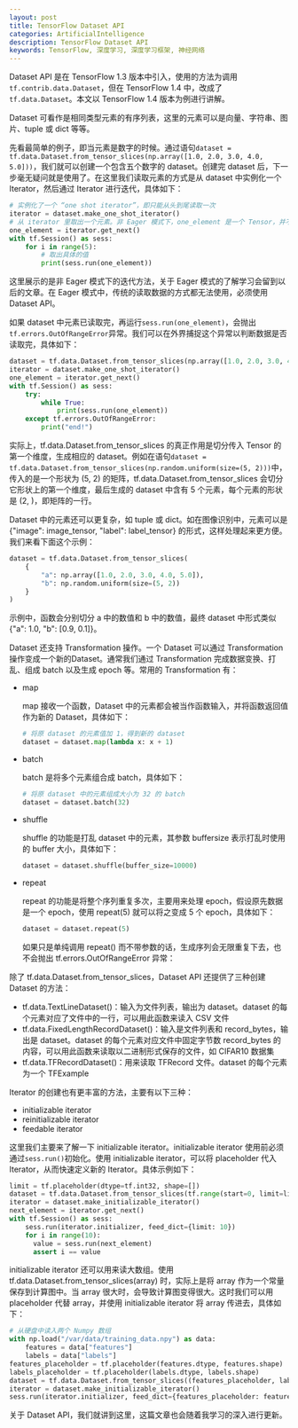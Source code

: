 ```yaml
---
layout: post
title: TensorFlow Dataset API
categories: ArtificialIntelligence
description: TensorFlow Dataset API
keywords: TensorFlow, 深度学习, 深度学习框架, 神经网络
---
```


Dataset API 是在 TensorFlow 1.3 版本中引入，使用的方法为调用`tf.contrib.data.Dataset`，但在 TensorFlow 1.4 中，改成了`tf.data.Dataset`。本文以 TensorFlow 1.4 版本为例进行讲解。

Dataset 可看作是相同类型元素的有序列表，这里的元素可以是向量、字符串、图片、tuple 或 dict 等等。

先看最简单的例子，即当元素是数字的时候。通过语句`dataset = tf.data.Dataset.from_tensor_slices(np.array([1.0, 2.0, 3.0, 4.0, 5.0]))`，我们就可以创建一个包含五个数字的 dataset。创建完 dataset 后，下一步毫无疑问就是使用了。在这里我们读取元素的方式是从 dataset 中实例化一个 Iterator，然后通过 Iterator 进行迭代，具体如下：

```python
# 实例化了一个 “one shot iterator”，即只能从头到尾读取一次
iterator = dataset.make_one_shot_iterator()
# 从 iterator 里取出一个元素。非 Eager 模式下，one_element 是一个 Tensor，并不是一个值
one_element = iterator.get_next()
with tf.Session() as sess:
    for i in range(5):
        # 取出具体的值
        print(sess.run(one_element))
```

这里展示的是非 Eager 模式下的迭代方法，关于 Eager 模式的了解学习会留到以后的文章。在 Eager 模式中，传统的读取数据的方式都无法使用，必须使用 Dataset API。

如果 dataset 中元素已读取完，再运行`sess.run(one_element)`，会抛出`tf.errors.OutOfRangeError`异常。我们可以在外界捕捉这个异常以判断数据是否读取完，具体如下：

```python
dataset = tf.data.Dataset.from_tensor_slices(np.array([1.0, 2.0, 3.0, 4.0, 5.0]))
iterator = dataset.make_one_shot_iterator()
one_element = iterator.get_next()
with tf.Session() as sess:
    try:
        while True:
            print(sess.run(one_element))
    except tf.errors.OutOfRangeError:
        print("end!")
```

实际上，tf.data.Dataset.from_tensor_slices 的真正作用是切分传入 Tensor 的第一个维度，生成相应的 dataset。例如在语句`dataset = tf.data.Dataset.from_tensor_slices(np.random.uniform(size=(5, 2)))`中，传入的是一个形状为 (5, 2) 的矩阵，tf.data.Dataset.from_tensor_slices 会切分它形状上的第一个维度，最后生成的 dataset 中含有 5 个元素，每个元素的形状是 (2, )，即矩阵的一行。

Dataset 中的元素还可以更复杂，如 tuple 或 dict。如在图像识别中，元素可以是 {"image": image_tensor, "label": label_tensor} 的形式，这样处理起来更方便。我们来看下面这个示例：

```python
dataset = tf.data.Dataset.from_tensor_slices(
    {
        "a": np.array([1.0, 2.0, 3.0, 4.0, 5.0]),
        "b": np.random.uniform(size=(5, 2))
    }
)
```

示例中，函数会分别切分 a 中的数值和 b 中的数值，最终 dataset 中形式类似 {"a": 1.0, "b": [0.9, 0.1]}。

Dataset 还支持 Transformation 操作。一个 Dataset 可以通过 Transformation 操作变成一个新的Dataset。通常我们通过 Transformation 完成数据变换、打乱、组成 batch 以及生成 epoch 等。常用的 Transformation 有：

- map

  map 接收一个函数，Dataset 中的元素都会被当作函数输入，并将函数返回值作为新的 Dataset，具体如下：

  ```python
  # 将原 dataset 的元素值加 1，得到新的 dataset
  dataset = dataset.map(lambda x: x + 1)
  ```

- batch

  batch 是将多个元素组合成 batch，具体如下：

  ```python
  # 将原 dataset 中的元素组成大小为 32 的 batch
  dataset = dataset.batch(32)
  ```

- shuffle

  shuffle 的功能是打乱 dataset 中的元素，其参数 buffersize 表示打乱时使用的 buffer 大小，具体如下：

  ```python
  dataset = dataset.shuffle(buffer_size=10000)
  ```

- repeat

  repeat 的功能是将整个序列重复多次，主要用来处理 epoch，假设原先数据是一个 epoch，使用 repeat(5) 就可以将之变成 5 个 epoch，具体如下：

  ```python
  dataset = dataset.repeat(5)
  ```

  如果只是单纯调用 repeat() 而不带参数的话，生成序列会无限重复下去，也不会抛出 tf.errors.OutOfRangeError 异常：

除了 tf.data.Dataset.from_tensor_slices，Dataset API 还提供了三种创建 Dataset 的方法：

- tf.data.TextLineDataset()：输入为文件列表，输出为 dataset。dataset 的每个元素对应了文件中的一行，可以用此函数来读入 CSV 文件
- tf.data.FixedLengthRecordDataset()：输入是文件列表和 record_bytes，输出是 dataset。dataset 的每个元素对应文件中固定字节数 record_bytes 的内容，可以用此函数来读取以二进制形式保存的文件，如 CIFAR10 数据集
- tf.data.TFRecordDataset()：用来读取 TFRecord 文件。dataset 的每个元素为一个 TFExample

Iterator 的创建也有更丰富的方法，主要有以下三种：

- initializable iterator
- reinitializable iterator
- feedable iterator

这里我们主要来了解一下 initializable iterator。initializable iterator 使用前必须通过`sess.run()`初始化。使用 initializable iterator，可以将 placeholder 代入 Iterator，从而快速定义新的 Iterator。具体示例如下：

```python
limit = tf.placeholder(dtype=tf.int32, shape=[])
dataset = tf.data.Dataset.from_tensor_slices(tf.range(start=0, limit=limit))
iterator = dataset.make_initializable_iterator()
next_element = iterator.get_next()
with tf.Session() as sess:
	sess.run(iterator.initializer, feed_dict={limit: 10})
    for i in range(10):
      value = sess.run(next_element)
      assert i == value
```

initializable iterator 还可以用来读大数组。使用tf.data.Dataset.from_tensor_slices(array) 时，实际上是将 array 作为一个常量保存到计算图中。当 array 很大时，会导致计算图变得很大。这时我们可以用 placeholder 代替 array，并使用 initializable iterator 将 array 传进去，具体如下：

```python
# 从硬盘中读入两个 Numpy 数组
with np.load("/var/data/training_data.npy") as data:
	features = data["features"]
    labels = data["labels"]
features_placeholder = tf.placeholder(features.dtype, features.shape)
labels_placeholder = tf.placeholder(labels.dtype, labels.shape)
dataset = tf.data.Dataset.from_tensor_slices((features_placeholder, labels_placeholder))
iterator = dataset.make_initializable_iterator()
sess.run(iterator.initializer, feed_dict={features_placeholder: features, labels_placeholder: labels})
```

关于 Dataset API，我们就讲到这里，这篇文章也会随着我学习的深入进行更新。